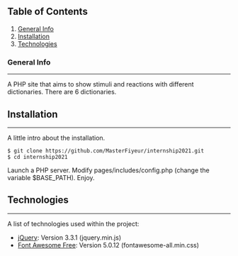 ## Table of Contents
1. [General Info](#general-info)
2. [Installation](#installation)
3. [Technologies](#technologies)
### General Info
***
A PHP site that aims to show stimuli and reactions with different dictionaries. There are 6 dictionaries.
## Installation
***
A little intro about the installation. 
```
$ git clone https://github.com/MasterFiyeur/internship2021.git
$ cd internship2021
```
Launch a PHP server.
Modify pages/includes/config.php (change the variable $BASE_PATH).
Enjoy.
## Technologies
***
A list of technologies used within the project:
* [jQuery](https://jquery.com/): Version 3.3.1 (jquery.min.js)
* [Font Awesome Free](https://fontawesome.com): Version 5.0.12 (fontawesome-all.min.css)